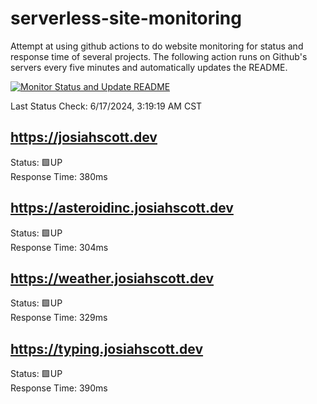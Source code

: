 # serverless-site-monitoring
Attempt at using github actions to do website monitoring for status and response time of several projects. The following action runs on Github's servers every five minutes and automatically updates the README.  

[![Monitor Status and Update README](https://github.com/JosiahSco/serverless-site-monitoring/actions/workflows/monitor.yaml/badge.svg)](https://github.com/JosiahSco/serverless-site-monitoring/actions/workflows/monitor.yaml)

Last Status Check: 6/17/2024, 3:19:19 AM CST

## https://josiahscott.dev
Status: 🟩UP  
Response Time: 380ms

## https://asteroidinc.josiahscott.dev
Status: 🟩UP  
Response Time: 304ms

## https://weather.josiahscott.dev
Status: 🟩UP  
Response Time: 329ms

## https://typing.josiahscott.dev
Status: 🟩UP  
Response Time: 390ms

